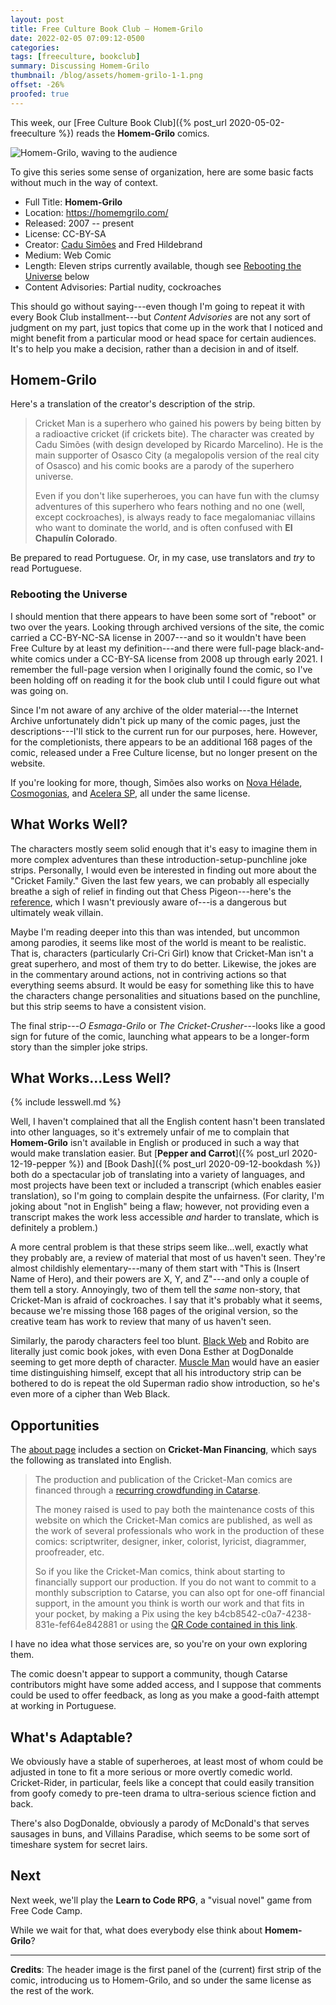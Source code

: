 ```yaml
---
layout: post
title: Free Culture Book Club — Homem-Grilo
date: 2022-02-05 07:09:12-0500
categories:
tags: [freeculture, bookclub]
summary: Discussing Homem-Grilo
thumbnail: /blog/assets/homem-grilo-1-1.png
offset: -26%
proofed: true
---
```


This week, our [Free Culture Book Club]({% post_url 2020-05-02-freeculture %}) reads the **Homem-Grilo** comics.

![Homem-Grilo, waving to the audience](/blog/assets/homem-grilo-1-1.png "The bridge is famous enough that it's featured on Wikipedia's page for the real Osasco")

To give this series some sense of organization, here are some basic facts without much in the way of context.

 * Full Title:  **Homem-Grilo**
 * Location:  <https://homemgrilo.com/>
 * Released:  2007 -- present
 * License:  CC-BY-SA
 * Creator:  [Cadu Simões](https://cadusimoes.com/) and Fred Hildebrand
 * Medium:  Web Comic
 * Length:  Eleven strips currently available, though see [Rebooting the Universe](#rebooting-the-universe) below
 * Content Advisories:  Partial nudity, cockroaches

This should go without saying---even though I'm going to repeat it with every Book Club installment---but *Content Advisories* are not any sort of judgment on my part, just topics that come up in the work that I noticed and might benefit from a particular mood or head space for certain audiences.  It's to help you make a decision, rather than a decision in and of itself.

## Homem-Grilo

Here's a translation of the creator's description of the strip.

 > Cricket Man is a superhero who gained his powers by being bitten by a radioactive cricket (if crickets bite). The character was created by Cadu Simões (with design developed by Ricardo Marcelino). He is the main supporter of Osasco City (a megalopolis version of the real city of Osasco) and his comic books are a parody of the superhero universe.
 >
 > Even if you don't like superheroes, you can have fun with the clumsy adventures of this superhero who fears nothing and no one (well, except cockroaches), is always ready to face megalomaniac villains who want to dominate the world, and is often confused with **El Chapulín Colorado**. 

Be prepared to read Portuguese.  Or, in my case, use translators and *try* to read Portuguese.

### Rebooting the Universe

I should mention that there appears to have been some sort of "reboot" or two over the years.  Looking through archived versions of the site, the comic carried a CC-BY-NC-SA license in 2007---and so it wouldn't have been Free Culture by at least my definition---and there were full-page black-and-white comics under a CC-BY-SA license from 2008 up through early 2021.  I remember the full-page version when I originally found the comic, so I've been holding off on reading it for the book club until I could figure out what was going on.

Since I'm not aware of any archive of the older material---the Internet Archive unfortunately didn't pick up many of the comic pages, just the descriptions---I'll stick to the current run for our purposes, here.  However, for the completionists, there appears to be an additional 168 pages of the comic, released under a Free Culture license, but no longer present on the website.

If you're looking for more, though, Simões also works on [Nova Hélade](https://novahelade.com/), [Cosmogonias](https://cadusimoes.com/cosmogonias/), and [Acelera SP](https://cadusimoes.com/acelerasp/), all under the same license.

## What Works Well?

The characters mostly seem solid enough that it's easy to imagine them in more complex adventures than these introduction-setup-punchline joke strips.  Personally, I would even be interested in finding out more about the "Cricket Family."  Given the last few years, we can probably all especially breathe a sigh of relief in finding out that Chess Pigeon---here's the [reference](https://rationalwiki.org/wiki/Pigeon_chess), which I wasn't previously aware of---is a dangerous but ultimately weak villain.

Maybe I'm reading deeper into this than was intended, but uncommon among parodies, it seems like most of the world is meant to be realistic.  That is, characters (particularly Cri-Cri Girl) know that Cricket-Man isn't a great superhero, and most of them try to do better.  Likewise, the jokes are in the commentary around actions, not in contriving actions so that everything seems absurd.  It would be easy for something like this to have the characters change personalities and situations based on the punchline, but this strip seems to have a consistent vision.

The final strip---*O Esmaga-Grilo* or *The Cricket-Crusher*---looks like a good sign for future of the comic, launching what appears to be a longer-form story than the simpler joke strips.

## What Works...Less Well?

{% include lesswell.md %}

Well, I haven't complained that all the English content hasn't been translated into other languages, so it's extremely unfair of me to complain that **Homem-Grilo** isn't available in English or produced in such a way that would make translation easier.  But [**Pepper and Carrot**]({% post_url 2020-12-19-pepper %}) and [Book Dash]({% post_url 2020-09-12-bookdash %}) both do a spectacular job of translating into a variety of languages, and most projects have been text or included a transcript (which enables easier translation), so I'm going to complain despite the unfairness.  (For clarity, I'm joking about "not in English" being a flaw; however, not providing even a transcript makes the work less accessible *and* harder to translate, which is definitely a problem.)

A more central problem is that these strips seem like...well, exactly what they probably are, a review of material that most of us haven't seen.  They're almost childishly elementary---many of them start with "This is (Insert Name of Hero), and their powers are X, Y, and Z"---and only a couple of them tell a story.  Annoyingly, two of them tell the *same* non-story, that Cricket-Man is afraid of cockroaches.  I say that it's probably what it seems, because we're missing those 168 pages of the original version, so the creative team has work to review that many of us haven't seen.

Similarly, the parody characters feel too blunt.  [Black Web](https://homemgrilo.com/personagens/teianegra/) and Robito are literally just comic book jokes, with even Dona Esther at DogDonalde seeming to get more depth of character.  [Muscle Man](https://homemgrilo.com/personagens/musculoso/) would have an easier time distinguishing himself, except that all his introductory strip can be bothered to do is repeat the old Superman radio show introduction, so he's even more of a cipher than Web Black.

## Opportunities

The [about page](https://homemgrilo.com/sobre/) includes a section on **Cricket-Man Financing**, which says the following as translated into English.

 > The production and publication of the Cricket-Man comics are financed through a [recurring crowdfunding in Catarse](https://www.catarse.me/cadusimoes).
 >
 > The money raised is used to pay both the maintenance costs of this website on which the Cricket-Man comics are published, as well as the work of several professionals who work in the production of these comics: scriptwriter, designer, inker, colorist, lyricist, diagrammer, proofreader, etc.
 >
 > So if you like the Cricket-Man comics, think about starting to financially support our production. If you do not want to commit to a monthly subscription to Catarse, you can also opt for one-off financial support, in the amount you think is worth our work and that fits in your pocket, by making a Pix using the key b4cb8542-c0a7-4238-831e-fef64e842881 or using the [QR Code contained in this link](https://nubank.com.br/pagar/3ests/iVz1asuMdF).

I have no idea what those services are, so you're on your own exploring them.

The comic doesn't appear to support a community, though Catarse contributors might have some added access, and I suppose that comments could be used to offer feedback, as long as you make a good-faith attempt at working in Portuguese.

## What's Adaptable?

We obviously have a stable of superheroes, at least most of whom could be adjusted in tone to fit a more serious or more overtly comedic world.  Cricket-Rider, in particular, feels like a concept that could easily transition from goofy comedy to pre-teen drama to ultra-serious science fiction and back.

There's also DogDonalde, obviously a parody of McDonald's that serves sausages in buns, and Villains Paradise, which seems to be some sort of timeshare system for secret lairs.

## Next

Next week, we'll play the **Learn to Code RPG**, a "visual novel" game from Free Code Camp.

While we wait for that, what does everybody else think about **Homem-Grilo**?

* * *

**Credits**:  The header image is the first panel of the (current) first strip of the comic, introducing us to Homem-Grilo, and so under the same license as the rest of the work.
